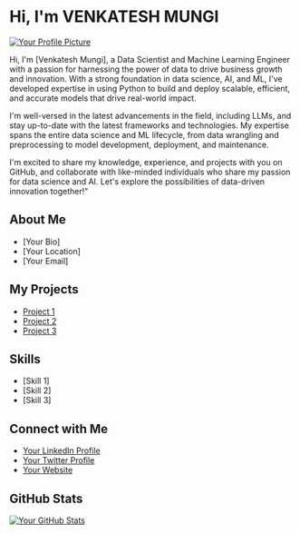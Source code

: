 # Hi, I'm VENKATESH MUNGI 


[![Your Profile Picture](https://avatars.githubusercontent.com/u/111694212?v=4)](https://github.com/your-username)  


Hi, I'm [Venkatesh Mungi], a Data Scientist and Machine Learning Engineer with a passion for harnessing the power of data to drive business growth and innovation. With a strong foundation in data science, AI, and ML, I've developed expertise in using Python to build and deploy scalable, efficient, and accurate models that drive real-world impact.

I'm well-versed in the latest advancements in the field, including LLMs, and stay up-to-date with the latest frameworks and technologies. My expertise spans the entire data science and ML lifecycle, from data wrangling and preprocessing to model development, deployment, and maintenance.

I'm excited to share my knowledge, experience, and projects with you on GitHub, and collaborate with like-minded individuals who share my passion for data science and AI. Let's explore the possibilities of data-driven innovation together!"

## About Me  

* [Your Bio]  
* [Your Location]  
* [Your Email]  

## My Projects  

* [Project 1](https://github.com/your-username/project-1)  
* [Project 2](https://github.com/your-username/project-2)  
* [Project 3](https://github.com/your-username/project-3)  

## Skills  

* [Skill 1]  
* [Skill 2]  
* [Skill 3]  

## Connect with Me  

* [Your LinkedIn Profile](https://www.linkedin.com/in/your-username)  
* [Your Twitter Profile](https://twitter.com/your-username)  
* [Your Website](https://your-website.com)  

## GitHub Stats  

[![Your GitHub Stats](https://github-readme-stats.vercel.app/api?username=your-username&show_icons=true&theme=dark)](https://github.com/anuraghazra/github-readme-stats)
